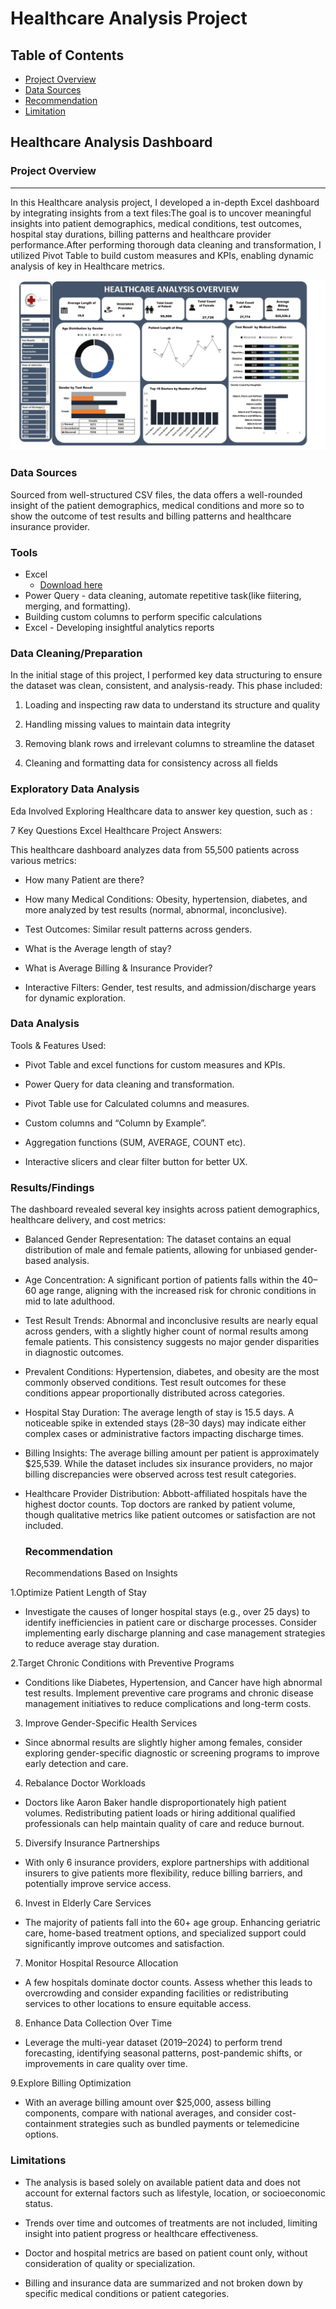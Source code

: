 # Healthcare Analysis Project

## Table of Contents

 - [Project Overview](#project-overview)
 - [Data Sources](#data-sources)
 - [Recommendation](recommendations)
 - [Limitation](Limitations)
   
## Healthcare Analysis Dashboard

### Project Overview
---

In this Healthcare analysis project, I developed a in-depth Excel dashboard by integrating insights from a text files:The goal is to uncover meaningful insights into patient demographics, medical conditions, test outcomes, hospital stay durations, billing patterns and healthcare provider performance.After performing thorough data cleaning and transformation, I utilized Pivot Table to build custom measures and KPIs, enabling dynamic analysis of key in Healthcare metrics.

![Healthcare dashbaord project](https://github.com/Analyticope/Healthcare-Analysis-Project/blob/main/Healthcare%20dashboard%20project.jpg)







### Data Sources

Sourced from well-structured CSV files, the data offers a well-rounded insight of the patient demographics, medical conditions and more so to show the outcome of test results and billing patterns and healthcare insurance provider.

### Tools

- Excel
  - [Download here](https://microsoft.com)
- Power Query - data cleaning, automate repetitive task(like fiitering, merging, and formatting).
- Building custom columns to perform specific calculations
- Excel - Developing insightful analytics reports


 ### Data Cleaning/Preparation

In the initial stage of this project, I performed key data structuring to ensure the dataset was clean, consistent, and analysis-ready. This phase included:
  
  1. Loading and inspecting raw data to understand its structure and quality
  
  2. Handling missing values to maintain data integrity
  
  3. Removing blank rows and irrelevant columns to streamline the dataset
  
  4. Cleaning and formatting data for consistency across all fields

### Exploratory Data Analysis

Eda Involved Exploring Healthcare data to answer key question, such as :

7 Key Questions Excel Healthcare Project Answers:

This healthcare dashboard analyzes data from 55,500 patients across various metrics:

- How many Patient are there?

- How many Medical Conditions: Obesity, hypertension, diabetes, and more analyzed by test results (normal, abnormal, inconclusive).

- Test Outcomes: Similar result patterns across genders.

- What is the Average length of stay?

- What is Average Billing & Insurance Provider?

- Interactive Filters: Gender, test results, and admission/discharge years for dynamic exploration.

    
### Data Analysis

Tools & Features Used:

- Pivot Table and excel functions for custom measures and KPIs.

- Power Query for data cleaning and transformation.

- Pivot Table use for Calculated columns and measures.

- Custom columns and “Column by Example”.

- Aggregation functions (SUM, AVERAGE, COUNT etc).

- Interactive slicers and clear filter button for better UX.

### Results/Findings

   The dashboard revealed several key insights across patient demographics, healthcare delivery, and cost metrics:
  - Balanced Gender Representation: The dataset contains an equal distribution of male and female patients, allowing for unbiased gender-based analysis.

- Age Concentration: A significant portion of patients falls within the 40–60 age range, aligning with the increased risk for chronic conditions in mid to late adulthood.

- Test Result Trends: Abnormal and inconclusive results are nearly equal across genders, with a slightly higher count of normal results among female patients. This 
    consistency suggests no major gender disparities in diagnostic outcomes.

- Prevalent Conditions: Hypertension, diabetes, and obesity are the most commonly observed conditions. Test result outcomes for these conditions appear proportionally distributed across categories.

- Hospital Stay Duration: The average length of stay is 15.5 days. A noticeable spike in extended stays (28–30 days) may indicate either complex cases or administrative factors impacting discharge times.

- Billing Insights: The average billing amount per patient is approximately $25,539. While the dataset includes six insurance providers, no major billing discrepancies were observed across test result categories.

- Healthcare Provider Distribution: Abbott-affiliated hospitals have the highest doctor counts. Top doctors are ranked by patient volume, though qualitative metrics like patient outcomes or satisfaction are not included.

     
  ### Recommendation

   Recommendations Based on Insights
   
1.Optimize Patient Length of Stay
  - Investigate the causes of longer hospital stays (e.g., over 25 days) to identify inefficiencies in patient care or discharge 
     processes. Consider implementing early discharge planning and case management strategies to reduce average stay duration. 

  2.Target Chronic Conditions with Preventive Programs 
  - Conditions like Diabetes, Hypertension, and Cancer have high abnormal test results. Implement preventive care programs and chronic disease management initiatives to reduce complications and long-term costs. 

 3. Improve Gender-Specific Health Services
- Since abnormal results are slightly higher among females, consider exploring gender-specific diagnostic or screening programs to improve early detection and care. 

 4. Rebalance Doctor Workloads 
- Doctors like Aaron Baker handle disproportionately high patient volumes. Redistributing patient loads or hiring additional qualified professionals can help maintain quality of care and reduce burnout.

 5. Diversify Insurance Partnerships
-  With only 6 insurance providers, explore partnerships with additional insurers to give patients more flexibility, reduce billing barriers, and potentially improve service access. 
6. Invest in Elderly Care Services
- The majority of patients fall into the 60+ age group. Enhancing geriatric care, home-based treatment options, and specialized support could significantly improve outcomes and satisfaction. 

 7. Monitor Hospital Resource Allocation 
- A few hospitals dominate doctor counts. Assess whether this leads to overcrowding and consider expanding facilities or redistributing services to other locations to ensure equitable access. 

 8. Enhance Data Collection Over Time 
- Leverage the multi-year dataset (2019–2024) to perform trend forecasting, identifying seasonal patterns, post-pandemic shifts, or improvements in care quality over time.
 
9.Explore Billing Optimization 
- With an average billing amount over $25,000, assess billing components, compare with national averages, and consider cost-containment strategies such as bundled payments or telemedicine options.


### Limitations
- The analysis is based solely on available patient data and does not account for external factors such as lifestyle, location, or socioeconomic status.

- Trends over time and outcomes of treatments are not included, limiting insight into patient progress or healthcare effectiveness.

- Doctor and hospital metrics are based on patient count only, without consideration of quality or specialization.

- Billing and insurance data are summarized and not broken down by specific medical conditions or patient categories.


